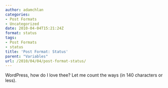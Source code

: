 ```yaml
---
author: adamchlan
categories:
- Post Formats
- Uncategorized
date: 2010-04-04T15:21:24Z
format: status
tags:
- Post Formats
- status
title: 'Post Format: Status'
parent: "Variables"
url: /2010/04/04/post-format-status/
---
```


WordPress, how do I love thee? Let me count the ways (in 140 characters or less).